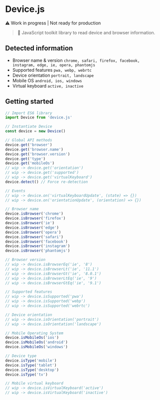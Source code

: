 # Device.js

⚠️ Work in progress | Not ready for production

> 🎲 JavaScript toolkit library to read device and browser information.

## Detected information

- Browser name & version `chrome, safari, firefox, facebook, instagram, edge, ie, opera, phantomjs`
- Supported features `pwa, webp, webrtc`
- Device orientation `portrait, landscape`
- Mobile OS `android, ios, windows`
- Virtual keyboard `active, inactive`


## Getting started

```javascript
// Import ES6 library
import Device from 'device.js'

// Instantiate Device
const device = new Device()

// Global API methods
device.get('browser')
device.get('browser.name')
device.get('browser.version')
device.get('type')
device.get('mobileOs')
// wip -> device.get('orientation')
// wip -> device.get('supported')
// wip -> device.get('virtualKeyboard')
device.detect() // Force re-detection

// Events
// wip -> device.on('virtualKeyboardUpdate', (state) => {})
// wip -> device.on('orientationUpdate', (orientation) => {})

// Browser name
device.isBrowser('chrome')
device.isBrowser('firefox')
device.isBrowser('ie')
device.isBrowser('edge')
device.isBrowser('opera')
device.isBrowser('safari')
device.isBrowser('facebook')
device.isBrowser('instagram')
device.isBrowser('phantomjs')

// Browser version
// wip -> device.isBrowserEq('ie', '8')
// wip -> device.isBrowserLt('ie', '11.1')
// wip -> device.isBrowserGt('ie', '8.0.1')
// wip -> device.isBrowserLtEq('ie', '9')
// wip -> device.isBrowserGtEq('ie', '9.1')

// Supported features
// wip -> device.isSupported('pwa')
// wip -> device.isSupported('webp')
// wip -> device.isSupported('webrtc')

// Device orientation
// wip -> device.isOrientation('portrait')
// wip -> device.isOrientation('landscape')

// Mobile Operating System
device.isMobileOs('ios')
device.isMobileOs('android')
device.isMobileOs('windows')

// Device type
device.isType('mobile')
device.isType('tablet')
device.isType('desktop')
device.isType('tv')

// Mobile virtual keyboard
// wip -> device.isVirtualKeyboard('active')
// wip -> device.isVirtualKeyboard('inactive')
```
